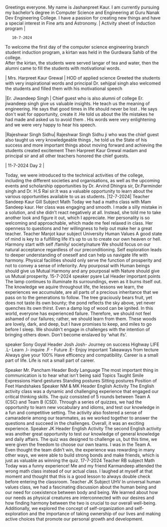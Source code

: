 Greetings everyone. My name is Jashanpreet Kaur. I am currently pursuing my bachelor’s degree in Computer Science and Engineering at Guru Nanak Dev Engineering College. I have a passion for creating new things and have a special interest in Fine arts and Astronomy. 
| Activity sheet of Induction program  |
       
       10-7-2024
To welcome the first day of the computer science engineering branch student induction program, a kirtan was held in the Gurdwara Sahib of the college.   
After the kirtan, the students were served langar of tea and water, then the alumni came to fill the students with motivational words.

| Mrs. Harpreet Kaur Grewal |
 HOD of applied science Greeted the students with very inspirational words and principal Dr. sehijpal singh also welcomed the students and filled them with his motivational speech 

|Er. Jiwandeep Singh |
Chief guest who is also alumni of college Er. jiwandeep singh give us valuable insights. He teach us the meaning of engineering. He says that good times in life should never be lost . He says don't wait for opportunity, create it .He told us about the life mistakes he had made and asked us to avoid them . His words were very enlightening and we were very happy to hear his speech.

|Rajeshwar Singh Sidhu|
Rajeshwar Singh Sidhu ji who was the chief guest also taught us very knowledgeable things , he told us the State of his success and more important things about moving forward and achieving the students created excitement 
Then Harpreet Kaur Grewal madam and principal sir and all other teachers honored the chief guests.

| 11-7-2024 Day 2 |

Today, we were introduced to the technical activities of the college, including the different societies and organisations, as well as the upcoming events and scholarship opportunities by Dr. Arvind Dhingra sir, Dr.Parminder singh and Dr. H.S Rai sir.It was a valuable opportunity to learn about the various opportunities available to us as students.
|12-7-2024|
Teacher	Sandeep Kaur Gill
Subject	Math
Today we had a maths class with Mam Sandeep kaur. Her class was engaging and smooth. I made a silly mistake in a solution, and she didn’t react negatively at all. Instead, she told me to take another look and figure it out, which I appreciate. Her personality is so welcoming and approachable, which made me feel relaxed in class. Her openness to questions and her willingness to help out make her a great teacher.
Teacher  Manjot kaur 
subject  University Human Values 
A good state of mind is key to a fulfilling life it’s up to us to create our own heaven or hell.
Harmony start with self /family/ society/nature 
We should focus on our natural acceptance regardless of our preconditioning.
Self exploration leads to deeper understanding of oneself and can help us navigate life with harmony.
Physical facilities should only serve the function of prosperity and not to convey a sense of inferiority.
Any pourposal with Human beings should give us Mutual Harmony and any pourposal with Nature should give us Mutual prosperity.
15-7-2024
speaker pyare Lal 
Header important points 
The lamp continues to illuminate its surroundings, even as it burns itself out.
The knowledge we aquire throughout life, the lessons we learn, the experiences we accumulate, are all parts of a precious inheritance that we pass on to the generations to follow.
The tree graciously bears fruit, yet does not taste its own bounty; the pond reflects the sky above, yet never quenches its own thirst.
Even a damp log of wood can be ignited.
In this world, everyone has experienced failure. Therefore, we should not feel ashamed of our failures; rather, we should learn from them.
These woods are lovely, dark, and deep, but I have promises to keep, and miles to go before I sleep.
We shouldn’t engage in challenges with the intention of bringing others down.
Don’t become enslaved by ‘what ifs’.

speaker Sony Goyal 
Header  Josh 
   Josh-  Journey on success Highway 
LIFE
.L- Learn 
.I- inquire 
.F - Future
.E- Enjoy 
important Takeaways from tecture 
Always give your 100%
Have efficency and compatibility.
Career is a small part of life. Life is not a small part of career.

Speaker 	Mr. Pancham
Header	 Body Language
 The most important thing in communication is to hear what isn't being said 
Topics Taught
Smile
Expressions
Hand gestures
Standing postures
Sitting postures
Position of Feet
Handshakes
Speaker	NM & MK
Header	English Activity
The English activity class was a dynamic and challenging experience that engaged our critical thinking skills.
The quiz consisted of 5 rounds between Team A (CSC) and Team B (CSD).
Through a series of quizzes, we had the opportunity to learn new vocabulary and idioms, and test our knowledge in a fun and competitive setting. The activity also fostered a sense of camaraderie among our teammates, as we worked together to answer the questions and succeed in the challenges. Overall, it was an exciting experience.
Speaker	JK
Header	English Activity
The second English activity was another great opportunity to test our knowledge of general knowledge and daily affairs. The quiz was designed to challenge us, but this time, we were given the freedom to choose our own teams.
I was in the Team A. Even thought the team didn’t win, the experience was rewarding in many other ways, we were able to build strong bonds and make friends, which is just as valuable as winning the quiz.
17-7-2024
Teacher RB
subject Math 
Today was a funny experience! Me and my friend Karmandeep attended the wrong math class instead of our actual class. I laughed at myself at that moment and thought that this is a good lesson to always double check before entering the classroom. 
Teacher	JK
Subject	UHV
In universal human values class, we had a fascinating discussion about the human being and our need for coexistence between body and being. We learned about how our needs as physical creatures are interconnected with our desires and how finding harmony between the two is crucial to our overall well-being. Additionally, we explored the concept of self-organization and self-exploration and the importance of taking ownership of our lives and making active choices that promote our personal growth and development.
